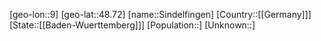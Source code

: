 ﻿---
location: [48.72,9]
type: City
tags:
- geo/City


SpocWebEntityId: 34280
isDeleted: false
confidential: public

---
[geo-lon::9]
[geo-lat::48.72]
[name::Sindelfingen]
[Country::[[Germany]]]
[State::[[Baden-Wuerttemberg]]]
[Population::]
[Unknown::]

